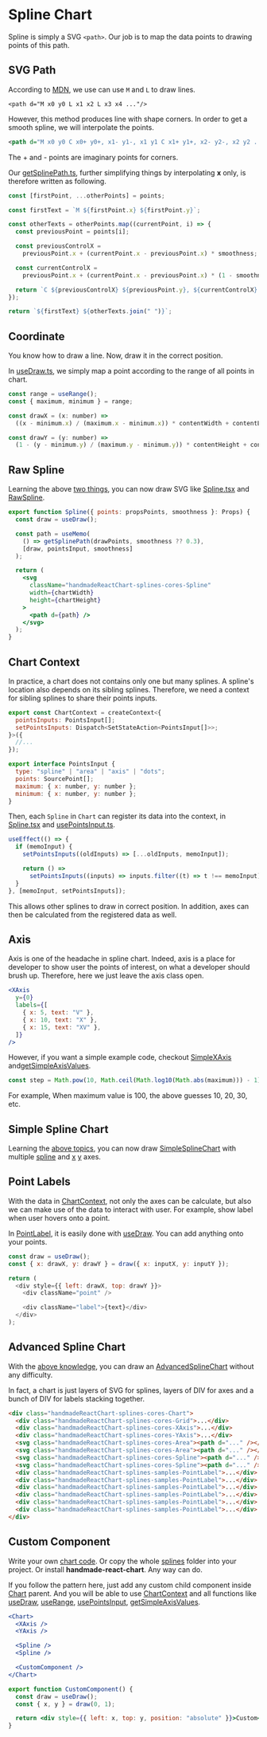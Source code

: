 # Spline Chart

Spline is simply a SVG `<path>`. Our job is to map the data points to drawing points of this path.

## SVG Path

According to [MDN](https://developer.mozilla.org/en-US/docs/Web/SVG/Tutorial/Paths), we use can use `M` and `L` to draw lines.

```SVG
<path d="M x0 y0 L x1 x2 L x3 x4 ..."/>
```

However, this method produces line with shape corners. In order to get a smooth spline, we will interpolate the points.

```svg
<path d="M x0 y0 C x0+ y0+, x1- y1-, x1 y1 C x1+ y1+, x2- y2-, x2 y2 ..."/>
```

The + and - points are imaginary points for corners.

Our [getSplinePath.ts](cores/getSplinePath.ts), further simplifying things by interpolating **x** only, is therefore written as following.

```js
const [firstPoint, ...otherPoints] = points;

const firstText = `M ${firstPoint.x} ${firstPoint.y}`;

const otherTexts = otherPoints.map((currentPoint, i) => {
  const previousPoint = points[i];

  const previousControlX =
    previousPoint.x + (currentPoint.x - previousPoint.x) * smoothness;

  const currentControlX =
    previousPoint.x + (currentPoint.x - previousPoint.x) * (1 - smoothness);

  return `C ${previousControlX} ${previousPoint.y}, ${currentControlX} ${currentPoint.y}, ${currentPoint.x} ${currentPoint.y}`;
});

return `${firstText} ${otherTexts.join(" ")}`;
```

## Coordinate

You know how to draw a line. Now, draw it in the correct position.

In [useDraw.ts](cores/useDraw.ts), we simply map a point according to the range of all points in chart.

```js
const range = useRange();
const { maximum, minimum } = range;

const drawX = (x: number) =>
  ((x - minimum.x) / (maximum.x - minimum.x)) * contentWidth + contentLeft;

const drawY = (y: number) =>
  (1 - (y - minimum.y) / (maximum.y - minimum.y)) * contentHeight + contentTop;
```

## Raw Spline

Learning the above [two things](#svg-path), you can now draw SVG like [Spline.tsx](cores/Spline.tsx) and [RawSpline](samples/RawSpline.tsx).

```jsx
export function Spline({ points: propsPoints, smoothness }: Props) {
  const draw = useDraw();

  const path = useMemo(
    () => getSplinePath(drawPoints, smoothness ?? 0.3),
    [draw, pointsInput, smoothness]
  );

  return (
    <svg
      className="handmadeReactChart-splines-cores-Spline"
      width={chartWidth}
      height={chartHeight}
    >
      <path d={path} />
    </svg>
  );
}
```

## Chart Context

In practice, a chart does not contains only one but many splines. A spline's location also depends on its sibling splines. Therefore, we need a context for sibling splines to share their points inputs.

```js
export const ChartContext = createContext<{
  pointsInputs: PointsInput[];
  setPointsInputs: Dispatch<SetStateAction<PointsInput[]>>;
}>({
  //...
});
```

```js
export interface PointsInput {
  type: "spline" | "area" | "axis" | "dots";
  points: SourcePoint[];
  maximum: { x: number, y: number };
  minimum: { x: number, y: number };
}
```

Then, each `Spline` in `Chart` can register its data into the context, in [Spline.tsx](cores/Spline.tsx) and [usePointsInput.ts](cores/usePointsInput.ts).

```js
useEffect(() => {
  if (memoInput) {
    setPointsInputs((oldInputs) => [...oldInputs, memoInput]);

    return () =>
      setPointsInputs((inputs) => inputs.filter((t) => t !== memoInput));
  }
}, [memoInput, setPointsInputs]);
```

This allows other splines to draw in correct position. In addition, axes can then be calculated from the registered data as well.

## Axis

Axis is one of the headache in spline chart. Indeed, axis is a place for developer to show user the points of interest, on what a developer should brush up. Therefore, here we just leave the axis class open.

```jsx
<XAxis
  y={0}
  labels={[
    { x: 5, text: "V" },
    { x: 10, text: "X" },
    { x: 15, text: "XV" },
  ]}
/>
```

However, if you want a simple example code, checkout [SimpleXAxis](samples/SimpleXAxis.tsx) and[getSimpleAxisValues](samples/getSimpleAxisValues.ts).

```js
const step = Math.pow(10, Math.ceil(Math.log10(Math.abs(maximum))) - 1);
```

For example, When maximum value is 100, the above guesses 10, 20, 30, etc.

## Simple Spline Chart

Learning the [above topics](#svg-path), you can now draw [SimpleSplineChart](samples/SimpleChart.tsx) with multiple [spline](cores/Spline.tsx) and [x](samples/SimpleXAxis.tsx) [y](samples/SimpleYAxis.tsx) axes.

## Point Labels

With the data in [ChartContext](#chart-context), not only the axes can be calculate, but also we can make use of the data to interact with user. For example, show label when user hovers onto a point.

In [PointLabel](samples/PointLabel.tsx), it is easily done with [useDraw](cores/useDraw.ts). You can add anything onto your points.

```js
const draw = useDraw();
const { x: drawX, y: drawY } = draw({ x: inputX, y: inputY });

return (
  <div style={{ left: drawX, top: drawY }}>
    <div className="point" />

    <div className="label">{text}</div>
  </div>
);
```

## Advanced Spline Chart

With the [above knowledge](#svg-path), you can draw an [AdvancedSplineChart](samples/AdvancedChart.tsx) without any difficulty.

In fact, a chart is just layers of SVG for splines, layers of DIV for axes and a bunch of DIV for labels stacking together.

```html
<div class="handmadeReactChart-splines-cores-Chart">
  <div class="handmadeReactChart-splines-cores-Grid">...</div>
  <div class="handmadeReactChart-splines-cores-XAxis">...</div>
  <div class="handmadeReactChart-splines-cores-YAxis">...</div>
  <svg class="handmadeReactChart-splines-cores-Area"><path d="..." /></svg>
  <svg class="handmadeReactChart-splines-cores-Area"><path d="..." /></svg>
  <svg class="handmadeReactChart-splines-cores-Spline"><path d="..." /></svg>
  <svg class="handmadeReactChart-splines-cores-Spline"><path d="..." /></svg>
  <div class="handmadeReactChart-splines-samples-PointLabel">...</div>
  <div class="handmadeReactChart-splines-samples-PointLabel">...</div>
  <div class="handmadeReactChart-splines-samples-PointLabel">...</div>
  <div class="handmadeReactChart-splines-samples-PointLabel">...</div>
  <div class="handmadeReactChart-splines-samples-PointLabel">...</div>
  <div class="handmadeReactChart-splines-samples-PointLabel">...</div>
</div>
```

## Custom Component

Write your own [chart code](#svg-path). Or copy the whole [splines](../splines) folder into your project. Or install **handmade-react-chart**. Any way can do.

If you follow the pattern here, just add any custom child component inside [Chart](cores/Chart.tsx) parent. And you will be able to use [ChartContext](cores/ChartContext.ts) and all functions like [useDraw](cores/useDraw.ts), [useRange](cores/useRange.ts), [usePointsInput](cores/usePointsInput.ts), [getSimpleAxisValues](samples/getSimpleAxisValues.ts).

```jsx
<Chart>
  <XAxis />
  <YAxis />

  <Spline />
  <Spline />

  <CustomComponent />
</Chart>
```

```jsx
export function CustomComponent() {
  const draw = useDraw();
  const { x, y } = draw(0, 1);

  return <div style={{ left: x, top: y, position: "absolute" }}>Custom</div>;
}
```
